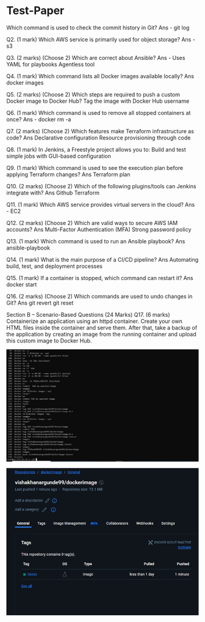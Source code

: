 # Test-Paper

Which command is used to check the commit history in Git?
Ans - git log


Q2. (1 mark)
Which AWS service is primarily used for object storage?
Ans - s3

Q3. (2 marks) (Choose 2)
Which are correct about Ansible?
Ans - Uses YAML for playbooks
      Agentless tool

Q4. (1 mark)
Which command lists all Docker images available locally?
Ans docker images


Q5. (2 marks) (Choose 2)
Which steps are required to push a custom Docker image to Docker Hub?
Tag the image with Docker Hub username

Q6. (1 mark)
Which command is used to remove all stopped containers at once?
Ans - docker rm -a

Q7. (2 marks) (Choose 2)
Which features make Terraform infrastructure as code?
Ans  Declarative configuration
     Resource provisioning through code

Q8. (1 mark)
In Jenkins, a Freestyle project allows you to:
Build and test simple jobs with GUI-based configuration

Q9. (1 mark)
Which command is used to see the execution plan before applying Terraform
changes?
Ans Terraform plan

Q10. (2 marks) (Choose 2)
Which of the following plugins/tools can Jenkins integrate with?
Ans Github
    Terraform

Q11. (1 mark)
Which AWS service provides virtual servers in the cloud?
Ans - EC2

Q12. (2 marks) (Choose 2)
Which are valid ways to secure AWS IAM accounts?
Ans Multi-Factor Authentication (MFA)
    Strong password policy

Q13. (1 mark)
Which command is used to run an Ansible playbook?
Ans ansible-playbook

Q14. (1 mark)
What is the main purpose of a CI/CD pipeline?
Ans Automating build, test, and deployment processes

Q15. (1 mark)
If a container is stopped, which command can restart it?
Ans docker start

Q16. (2 marks) (Choose 2)
Which commands are used to undo changes in Git?
Ans  git revert
     git reset
    

Section B – Scenario-Based Questions (24 Marks)
Q17. (6 marks)
Containerize an application using an httpd container. Create your own HTML files
inside the container and serve them. After that, take a backup of the application
by creating an image from the running container and upload this custom image to
Docker Hub.

![project screenshot](/images/history.PNG)

![project screenshot](/images/images.PNG)

